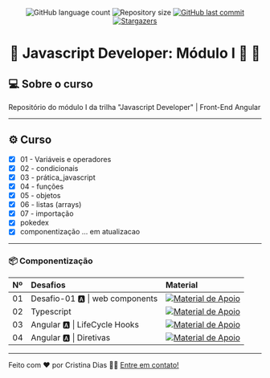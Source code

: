 
<p align="center">
  <img alt="GitHub language count" src="https://img.shields.io/github/languages/count/crisgit/javascript-developer?color=%2304D361">

  <img alt="Repository size" src="https://img.shields.io/github/repo-size/crisgit/javascript-developer">

  <a href="https://github.com/crisgit/ada-curso/commits/master">
    <img alt="GitHub last commit" src="https://img.shields.io/github/last-commit/crisgit/javascript-developer">
  </a>
    
   <a href="https://github.com/crisgit/ada-curso/stargazers">
    <img alt="Stargazers" src="https://img.shields.io/github/stars/crisgit/ada-curso?style=social">
   </a>  
 
</p>

<h1 align="center"> 
	🚧  Javascript Developer: Módulo I 🚀 🚧
</h1>

## 💻 Sobre o curso

Repositório do módulo I da trilha "Javascript Developer" | Front-End Angular

---

## ⚙️ Curso

  - [x] 01 - Variáveis e operadores
  - [x] 02 - condicionais
  - [x] 03 - prática_javascript
  - [x] 04 - funções
  - [x] 05 - objetos
  - [x] 06 - listas (arrays)
  - [x] 07 - importação
  - [x] pokedex 
  - [x] componentização ... em atualizacao

---

### 📦 Componentização
<table>
  <thead>
    <tr align="left">
      <th>Nº</th>
      <th>Desafios</th>
      <th>Material</th>
    </tr>
  </thead>
  <tbody align="left">
    <tr>
      <td>01</td>
      <td>Desafio-01 🅰️ | web components </td>
      <td align="center">
        <a href="https://github.com/crisgit/javascript-developer/tree/main/desafio-01">
           <img align="center" alt="Material de Apoio" src="https://img.shields.io/badge/Ver%20Material-E94D5F?style=for-the-badge">
        </a>
      </td>
    </tr>
    <tr>
      <td>02</td>
      <td>Typescript </td>
      <td align="center">
        <a href="https://github.com/crisgit/javascript-developer/tree/main/projeto-02">
           <img align="center" alt="Material de Apoio" src="https://img.shields.io/badge/Ver%20Material-30A3DC?style=for-the-badge">
        </a>
      </td>
    </tr>
    <tr>
      <td>03</td>
      <td>Angular 🅰️ | LifeCycle Hooks </td>
      <td align="center">
        <a href="https://github.com/crisgit/javascript-developer/tree/main/angular/life-cycle">
           <img align="center" alt="Material de Apoio" src="https://img.shields.io/badge/Ver%20Material-E94D5F?style=for-the-badge">
        </a>
      </td>
    </tr>
    <tr>
      <td>04</td>
      <td>Angular 🅰️ | Diretivas </td>
      <td align="center">
        <a href="https://github.com/crisgit/javascript-developer/blob/main/angular-diretivas/diretivas-proj/diretivas.md">
           <img align="center" alt="Material de Apoio" src="https://img.shields.io/badge/Ver%20Material-30A3DC?style=for-the-badge">
        </a>
      </td>
    </tr>
  </tbody>
  <tfoot></tfoot>
</table>

---

Feito com ❤️ por Cristina Dias 👋🏽 [Entre em contato!](https://www.linkedin.com/in/cristina-d)
